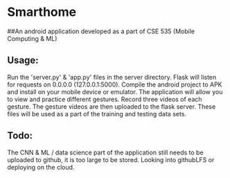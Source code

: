 # Smarthome
##An android application developed as a part of CSE 535 (Mobile Computing &amp; ML)

## Usage:
Run the 'server.py' & 'app.py' files in the server directory. Flask will listen for requests on 0.0.0.0 (127.0.0.1:5000).
Compile the android project to APK and install on your mobile device or emulator.
The application will allow you to view and practice different gestures. 
Record three videos of each gesture. The gesture videos are then uploaded to the flask server.
These files will be used as a part of the training and testing data sets. 


## Todo: 
The CNN & ML / data science part of the application still needs to be uploaded to github, it is too large to be stored. Looking into githubLFS or deploying on the cloud.
